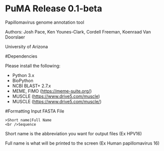 # PuMA Release 0.1-beta 

Papillomavirus genome annotation tool

Authors: Josh Pace, Ken Younes-Clark, Cordell Freeman, Koenraad Van Doorslaer 

University of Arizona

#Dependencies 

Please install the following:

* Python 3.x
* BioPython
* NCBI BLAST+ 2.7.x
* MEME, FIMO (https://meme-suite.org/)
* MUSCLE (https://www.drive5.com/muscle)
* MUSCLE (https://www.drive5.com/muscle/)

#Formatting Input FASTA File

    >Short name|Full Name
    <br />Sequence


Short name is the abbreviation you want for output files (Ex HPV16)

Full name is what will be printed to the screen (Ex Human papillomavirus 16)
